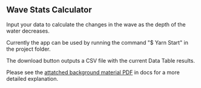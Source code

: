## Wave Stats Calculator

Input your data to calculate the changes in the wave as the depth of the water decreases.

Currently the app can be used by running the command "\$ Yarn Start" in the project folder.

The download button outputs a CSV file with the current Data Table results.

Please see the [attatched background material PDF](https://github.com/HenryBoyd4275/WaveStats/blob/master/docs/Wave%20calculator%20background%20material.pdf) in docs for a more detailed explanation.
